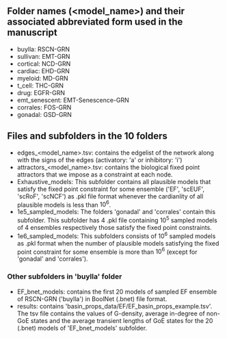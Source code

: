 ## Folder names (<model_name>) and their associated abbreviated form used in the manuscript
- buylla: RSCN-GRN
- sullivan: EMT-GRN
- cortical: NCD-GRN
- cardiac: EHD-GRN
- myeloid: MD-GRN
- t_cell: THC-GRN
- drug: EGFR-GRN
- emt_senescent: EMT-Senescence-GRN
- corrales: FOS-GRN
- gonadal: GSD-GRN
## Files and subfolders in the 10 folders
- edges_<model_name>.tsv: contains the edgelist of the network along with the signs of the edges (activatory: 'a' or inhibitory: 'i')
- attractors_<model_name>.tsv: contains the biological fixed point attractors that we impose as a constraint at each node.
- Exhaustive_models: This subfolder contains all plausible models that satisfy the fixed point constraint for some ensemble ('EF', 'scEUF', 'scRoF', 'scNCF') as .pkl file format whenever the cardianlity of all plausible models is less than $10^6$.
- 1e5_sampled_models: The folders 'gonadal' and 'corrales' contain this subfolder. This subfolder has 4 .pkl file containing $10^5$ sampled models of 4 ensembles respectively those satisfy the fixed point constraints.
- 1e6_sampled_models: This subfolders consists of $10^6$ sampled models as .pkl format when the number of plausible models satisfying the fixed point constraint for some ensemble is more than $10^6$ (except for 'gonadal' and 'corrales').
### Other subfolders in 'buylla' folder
- EF_bnet_models: contains the first $20$ models of sampled EF ensemble of RSCN-GRN ('buylla') in BoolNet (.bnet) file format.
- results: contains 'basin_props_data/EF/EF_basin_props_example.tsv'. The tsv file contains the values of G-density, average in-degree of non-GoE states and the average transient lengths of GoE states for the $20$ (.bnet) models of 'EF_bnet_models' subfolder.
